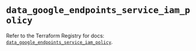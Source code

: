 # `data_google_endpoints_service_iam_policy`

Refer to the Terraform Registry for docs: [`data_google_endpoints_service_iam_policy`](https://registry.terraform.io/providers/hashicorp/google/6.21.0/docs/data-sources/endpoints_service_iam_policy).
